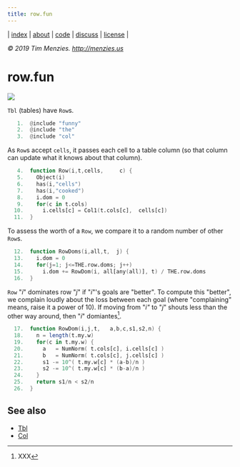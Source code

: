 ```yaml
---
title: row.fun
---
```




| [index](/fun/index) | [about](/fun/ABOUT) | [code](http://github.com/timm/fun) | [discuss](http://github.com/timm/fun/issues) | [license](/fun/LICENSE) |

<em> &copy; 2019 Tim Menzies. http://menzies.us</em>

# row.fun

<img src="http://yuml.me/diagram/plain;dir:lr/class/[Tbl]++-1..*[Row|cells;cooked;dom = 0],[Row]-uses-[Col||Col1()]">

`Tbl` (tables) have `Row`s.

```awk
   1.  @include "funny"
   2.  @include "the"
   3.  @include "col"
```

As `Row`s accept `cells`, it passes each cell to a table column
(so that column can update what it knows about that column).

```awk
   4.  function Row(i,t,cells,     c) {
   5.    Object(i)
   6.    has(i,"cells")
   7.    has(i,"cooked")
   8.    i.dom = 0
   9.    for(c in t.cols) 
  10.      i.cells[c] = Col1(t.cols[c],  cells[c]) 
  11.  }
```

To assess the worth of a `Row`, we compare it to a random
number of other `Row`s.

```awk
  12.  function RowDoms(i,all,t,  j) {
  13.    i.dom = 0
  14.    for(j=1; j<=THE.row.doms; j++)
  15.      i.dom += RowDom(i, all[any(all)], t) / THE.row.doms
  16.  }
```

`Row` "_i_" dominates row "_j_"  if "_i_"'s  goals are "better".
To compute this "better", we complain loudly about   the loss between
each goal (where "complaining" means, raise it a power of 10).
If moving from "_i"_ to "_j_" shouts less than the other way around,
then "_i_" domiantes[^bdom].

```awk
  17.  function RowDom(i,j,t,   a,b,c,s1,s2,n) {
  18.    n = length(t.my.w)
  19.    for(c in t.my.w) {
  20.      a   = NumNorm( t.cols[c], i.cells[c] )
  21.      b   = NumNorm( t.cols[c], j.cells[c] )
  22.      s1 -= 10^( t.my.w[c] * (a-b)/n )
  23.      s2 -= 10^( t.my.w[c] * (b-a)/n )
  24.    }
  25.    return s1/n < s2/n
  26.  }
```

[^bdom]: XXX

## See also

- [Tbl](tbl)
- [Col](col)
 
